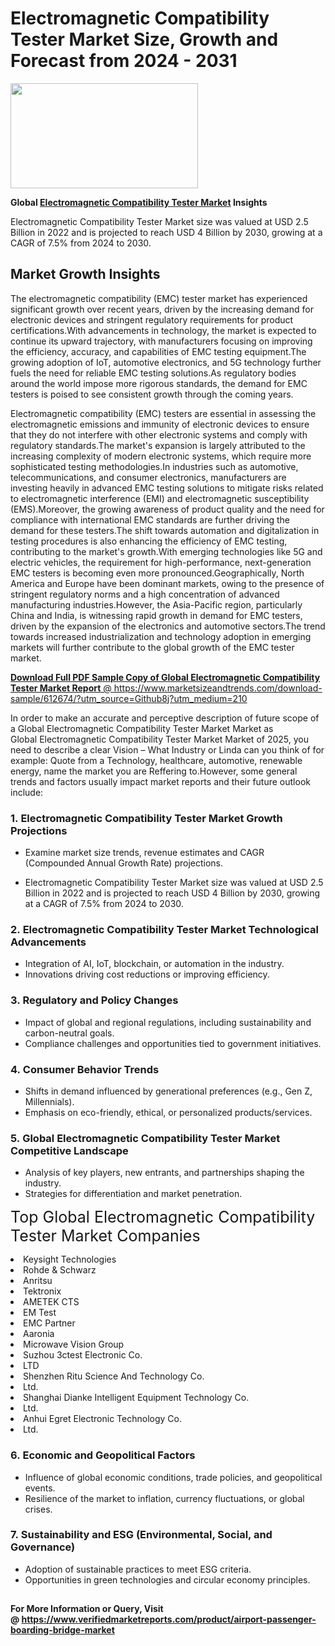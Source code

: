<H1>Electromagnetic Compatibility Tester Market Size, Growth and Forecast from 2024 - 2031</H1><img class="aligncenter size-medium wp-image-584254" src="https://thirdeyenews.in/wp-content/uploads/2024/09/Global-Market-Research-300x168.jpeg" alt="" width="300" height="168" /><p><strong>Global&nbsp;<a href="https://www.marketsizeandtrends.com/download-sample/612674/?utm_source=Github8j?utm_medium=210">Electromagnetic Compatibility Tester Market</a> Insights</strong></p><p>Electromagnetic Compatibility Tester Market size was valued at USD 2.5 Billion in 2022 and is projected to reach USD 4 Billion by 2030, growing at a CAGR of 7.5% from 2024 to 2030.</p><p><h2>Market Growth Insights</h2> <p>The electromagnetic compatibility (EMC) tester market has experienced significant growth over recent years, driven by the increasing demand for electronic devices and stringent regulatory requirements for product certifications.With advancements in technology, the market is expected to continue its upward trajectory, with manufacturers focusing on improving the efficiency, accuracy, and capabilities of EMC testing equipment.The growing adoption of IoT, automotive electronics, and 5G technology further fuels the need for reliable EMC testing solutions.As regulatory bodies around the world impose more rigorous standards, the demand for EMC testers is poised to see consistent growth through the coming years.</p> <p><a href="#"></a></p> <p>Electromagnetic compatibility (EMC) testers are essential in assessing the electromagnetic emissions and immunity of electronic devices to ensure that they do not interfere with other electronic systems and comply with regulatory standards.The market's expansion is largely attributed to the increasing complexity of modern electronic systems, which require more sophisticated testing methodologies.In industries such as automotive, telecommunications, and consumer electronics, manufacturers are investing heavily in advanced EMC testing solutions to mitigate risks related to electromagnetic interference (EMI) and electromagnetic susceptibility (EMS).Moreover, the growing awareness of product quality and the need for compliance with international EMC standards are further driving the demand for these testers.The shift towards automation and digitalization in testing procedures is also enhancing the efficiency of EMC testing, contributing to the market's growth.With emerging technologies like 5G and electric vehicles, the requirement for high-performance, next-generation EMC testers is becoming even more pronounced.Geographically, North America and Europe have been dominant markets, owing to the presence of stringent regulatory norms and a high concentration of advanced manufacturing industries.However, the Asia-Pacific region, particularly China and India, is witnessing rapid growth in demand for EMC testers, driven by the expansion of the electronics and automotive sectors.The trend towards increased industrialization and technology adoption in emerging markets will further contribute to the global growth of the EMC tester market.</p> <p><a href="#"></p><p><span class=""><strong>Download Full PDF Sample Copy of Global Electromagnetic Compatibility Tester Market Report</strong> @ <a href="https://www.marketsizeandtrends.com/download-sample/612674/?utm_source=Github8j?utm_medium=210" target="_blank">https://www.marketsizeandtrends.com/download-sample/612674/?utm_source=Github8j?utm_medium=210</a></span></p><p>In order to make an accurate and perceptive description of future scope of a Global&nbsp;Electromagnetic Compatibility Tester Market Market as Global&nbsp;Electromagnetic Compatibility Tester Market Market of 2025, you need to describe a clear Vision &ndash; What Industry or Linda can you think of for example: Quote from a Technology, healthcare, automotive, renewable energy, name the market you are Reffering to.However, some general trends and factors usually impact market reports and their future outlook include:</p><h3>1.&nbsp;<strong>Electromagnetic Compatibility Tester Market Growth Projections</strong></h3><ul><li>Examine market size trends, revenue estimates and CAGR (Compounded Annual Growth Rate) projections.</li><li><p>Electromagnetic Compatibility Tester Market size was valued at USD 2.5 Billion in 2022 and is projected to reach USD 4 Billion by 2030, growing at a CAGR of 7.5% from 2024 to 2030.</p></li></ul><h3>2.&nbsp;<strong>Electromagnetic Compatibility Tester Market Technological Advancements</strong></h3><ul><li>Integration of AI, IoT, blockchain, or automation in the industry.</li><li>Innovations driving cost reductions or improving efficiency.</li></ul><h3>3.&nbsp;<strong>Regulatory and Policy Changes</strong></h3><ul><li>Impact of global and regional regulations, including sustainability and carbon-neutral goals.</li><li>Compliance challenges and opportunities tied to government initiatives.</li></ul><h3>4.&nbsp;<strong>Consumer Behavior Trends</strong></h3><ul><li>Shifts in demand influenced by generational preferences (e.g., Gen Z, Millennials).</li><li>Emphasis on eco-friendly, ethical, or personalized products/services.</li></ul><h3>5.&nbsp;<strong>Global Electromagnetic Compatibility Tester Market Competitive Landscape</strong></h3><ul><li>Analysis of key players, new entrants, and partnerships shaping the industry.</li><li>Strategies for differentiation and market penetration.</li></ul><p data-pm-slice="1 1 []"><span style="color: inherit; font-family: inherit; font-size: 25px;">Top Global Electromagnetic Compatibility Tester Market Companies</span></p><div class="" data-test-id=""><p><li>Keysight Technologies</li><li> Rohde & Schwarz</li><li> Anritsu</li><li> Tektronix</li><li> AMETEK CTS</li><li> EM Test</li><li> EMC Partner</li><li> Aaronia</li><li> Microwave Vision Group</li><li> Suzhou 3ctest Electronic Co.</li><li>LTD</li><li> Shenzhen Ritu Science And Technology Co.</li><li>Ltd.</li><li> Shanghai Dianke Intelligent Equipment Technology Co.</li><li> Ltd.</li><li> Anhui Egret Electronic Technology Co.</li><li> Ltd.</li></p></div><h3>6.&nbsp;<strong>Economic and Geopolitical Factors</strong></h3><ul><li>Influence of global economic conditions, trade policies, and geopolitical events.</li><li>Resilience of the market to inflation, currency fluctuations, or global crises.</li></ul><h3>7.&nbsp;<strong>Sustainability and ESG (Environmental, Social, and Governance)</strong></h3><ul><li>Adoption of sustainable practices to meet ESG criteria.</li><li>Opportunities in green technologies and circular economy principles.</li></ul><h2><strong style="font-size: 14px;">For More Information or Query, Visit @&nbsp;</strong><a style="background-color: #ffffff; font-size: 14px;" href="https://www.marketsizeandtrends.com/report/electromagnetic-compatibility-tester-market/" target="_blank">https://www.verifiedmarketreports.com/product/airport-passenger-boarding-bridge-market</a></h2>